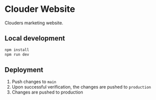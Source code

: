 # Clouder Website

Clouders marketing website.

## Local development

```sh
npm install
npm run dev
```

## Deployment

1. Push changes to `main` 
2. Upon successful verification, the changes are pushed to `production`
3. Changes are pushed to production
